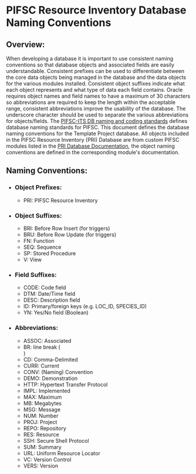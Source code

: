 # PIFSC Resource Inventory Database Naming Conventions

## Overview:
When developing a database it is important to use consistent naming conventions so that database objects and associated fields are easily understandable. Consistent prefixes can be used to differentiate between the core data objects being managed in the database and the data objects for the various modules installed. Consistent object suffixes indicate what each object represents and what type of data each field contains. Oracle requires object names and field names to have a maximum of 30 characters so abbreviations are required to keep the length within the acceptable range, consistent abbreviations improve the usability of the database. The underscore character should be used to separate the various abbreviations for objects/fields. The [PIFSC-ITS DB naming and coding standards](https://drive.google.com/file/d/1KCOST_uNqcBVuw3GV3Wz0BuzBGKPvDwD/view?usp=sharing) defines database naming standards for PIFSC. This document defines the database naming conventions for the Template Project database. All objects included in the PIFSC Resource Inventory (PRI) Database are from custom PIFSC modules listed in the [PRI Database Documentation](PIFSC%20Resource%20Inventory%20Database%20Documentation.md), the object naming conventions are defined in the corresponding module's documentation.

## Naming Conventions:
-   ### Object Prefixes:
    -   PRI: PIFSC Resource Inventory
-   ### Object Suffixes:
    -   BRI: Before Row Insert (for triggers)
    -   BRU: Before Row Update (for triggers)
    -   FN: Function
    -   SEQ: Sequence
    -   SP: Stored Procedure
    -   V: View
-   ### Field Suffixes:
    -   CODE: Code field
    -   DTM: Date/Time field
    -   DESC: Description field
    -   ID: Primary/foreign keys (e.g. LOC_ID, SPECIES_ID)
    -   YN: Yes/No field (Boolean)
-   ### Abbreviations:
    -   ASSOC: Associated
    -   BR: line break (<BR>)
    -   CD: Comma-Delimited
    -   CURR: Current
    -   CONV: (Naming) Convention
    -   DEMO: Demonstration
    -   HTTP: Hypertext Transfer Protocol
    -   IMPL: Implemented
    -   MAX: Maximum
    -   MB: Megabytes
    -   MSG: Message
    -   NUM: Number
    -   PROJ: Project
    -   REPO: Repository
    -   RES: Resource
    -   SSH: Secure Shell Protocol
    -   SUM: Summary
    -   URL: Uniform Resource Locator
    -   VC: Version Control
    -   VERS: Version

